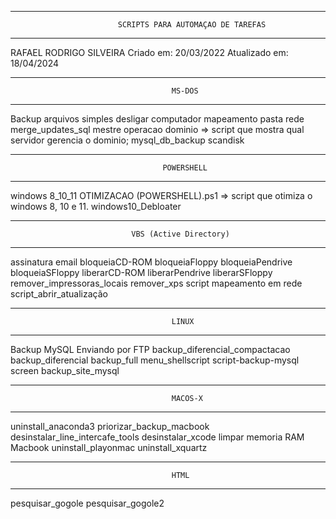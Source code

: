 -----------------------------------------------------------------------------------------
							SCRIPTS PARA AUTOMAÇAO DE TAREFAS
-----------------------------------------------------------------------------------------

RAFAEL RODRIGO SILVEIRA
Criado em: 20/03/2022
Atualizado em: 18/04/2024

-----------------------------------------------------------------------------------------
										MS-DOS
-----------------------------------------------------------------------------------------
Backup arquivos simples
desligar computador
mapeamento pasta rede
merge_updates_sql
mestre operacao dominio => script que mostra qual servidor gerencia o dominio;
mysql_db_backup
scandisk

-----------------------------------------------------------------------------------------
									  POWERSHELL
-----------------------------------------------------------------------------------------

windows 8_10_11 OTIMIZACAO (POWERSHELL).ps1 => script que otimiza o windows 8, 10 e 11.
windows10_Debloater


-----------------------------------------------------------------------------------------
							   VBS (Active Directory)
-----------------------------------------------------------------------------------------
assinatura email
bloqueiaCD-ROM
bloqueiaFloppy
bloqueiaPendrive
bloqueiaSFloppy
liberarCD-ROM
liberarPendrive
liberarSFloppy
remover_impressoras_locais
remover_xps
script mapeamento em rede
script_abrir_atualização

-----------------------------------------------------------------------------------------
										LINUX
-----------------------------------------------------------------------------------------
Backup MySQL Enviando por FTP
backup_diferencial_compactacao
backup_diferencial
backup_full
menu_shellscript
script-backup-mysql
screen
backup_site_mysql

-----------------------------------------------------------------------------------------
									    MACOS-X
-----------------------------------------------------------------------------------------
uninstall_anaconda3
priorizar_backup_macbook
desinstalar_line_intercafe_tools
desinstalar_xcode
limpar memoria RAM Macbook
uninstall_playonmac
uninstall_xquartz

-----------------------------------------------------------------------------------------
									    HTML
-----------------------------------------------------------------------------------------
pesquisar_gogole
pesquisar_gogole2